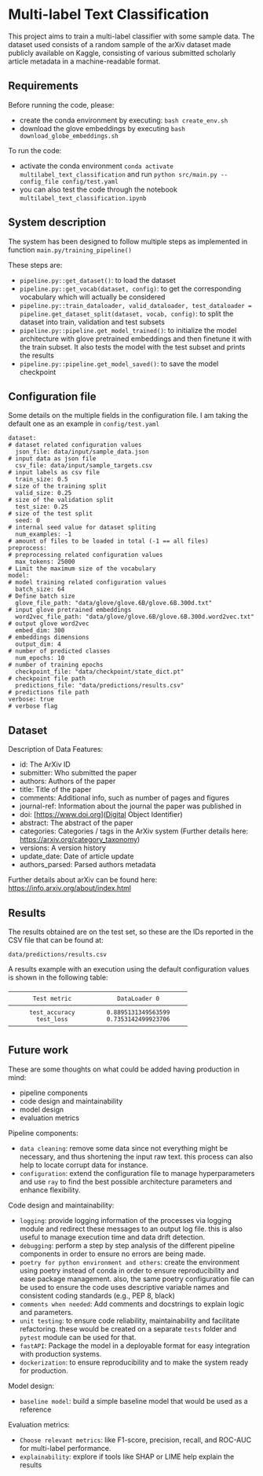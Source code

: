 
# Multi-label Text Classification

This project aims to train a multi-label classifier with some sample data. The dataset used consists of a random sample of the arXiv dataset made publicly available on Kaggle, consisting of various submitted scholarly article metadata in a machine-readable format.

## Requirements

Before running the code, please:
- create the conda environment by executing: `bash create_env.sh`
- download the glove embeddings by executing `bash download_globe_embeddings.sh`

To run the code:
-  activate the conda environment `conda activate multilabel_text_classification` and run `python src/main.py --config_file config/test.yaml`
-  you can also test the code through the notebook `multilabel_text_classification.ipynb`

## System description

The system has been designed to follow multiple steps as implemented in function `main.py/training_pipeline()`

These steps are:
- `pipeline.py::get_dataset()`: to load the dataset
- `pipeline.py::get_vocab(dataset, config)`: to get the corresponding vocabulary which will actually be considered
- `pipeline.py::train_dataloader, valid_dataloader, test_dataloader = pipeline.get_dataset_split(dataset, vocab, config)`: to split the dataset into train, validation and test subsets
- `pipeline.py::pipeline.get_model_trained()`: to initialize the model architecture with glove pretrained embeddings and then finetune it with the train subset. It also tests the model with the test subset and prints the results
- `pipeline.py::pipeline.get_model_saved()`: to save the model checkpoint

## Configuration file

Some details on the multiple fields in the configuration file. I am taking the default one as an example in `config/test.yaml`

```
dataset:                                                                # dataset related configuration values
  json_file: data/input/sample_data.json                                # input data as json file
  csv_file: data/input/sample_targets.csv                               # input labels as csv file
  train_size: 0.5                                                       # size of the training split
  valid_size: 0.25                                                      # size of the validation split
  test_size: 0.25                                                       # size of the test split
  seed: 0                                                               # internal seed value for dataset spliting
  num_examples: -1                                                      # amount of files to be loaded in total (-1 == all files)
preprocess:                                                             # preprocessing related configuration values
  max_tokens: 25000                                                     # Limit the maximum size of the vocabulary
model:                                                                  # model training related configuration values
  batch_size: 64                                                        # Define batch size
  glove_file_path: "data/glove/glove.6B/glove.6B.300d.txt"              # input glove pretrained embeddings
  word2vec_file_path: "data/glove/glove.6B/glove.6B.300d.word2vec.txt"  # output glove word2vec
  embed_dim: 300                                                        # embeddings dimensions
  output_dim: 4                                                         # number of predicted classes
  num_epochs: 10                                                        # number of training epochs
  checkpoint_file: "data/checkpoint/state_dict.pt"                      # checkpoint file path
  predictions_file: "data/predictions/results.csv"                      # predictions file path
verbose: true                                                           # verbose flag
```

## Dataset

Description of Data Features:
- id: The ArXiv ID
- submitter: Who submitted the paper
- authors: Authors of the paper
- title: Title of the paper
- comments: Additional info, such as number of pages and figures
- journal-ref: Information about the journal the paper was published in
- doi: [https://www.doi.org](Digital Object Identifier)
- abstract: The abstract of the paper
- categories: Categories / tags in the ArXiv system (Further details here: https://arxiv.org/category_taxonomy)
- versions: A version history
- update_date: Date of article update
- authors_parsed: Parsed authors metadata

Further details about arXiv can be found here: https://info.arxiv.org/about/index.html

## Results

The results obtained are on the test set, so these are the IDs reported in the CSV file that can be found at:

```
data/predictions/results.csv
```

A results example with an execution using the default configuration values is shown in the following table:

```
───────────────────────────────────────────────────
       Test metric             DataLoader 0
───────────────────────────────────────────────────                    
      test_accuracy         0.8895131349563599
        test_loss           0.7353142499923706
───────────────────────────────────────────────────
```

## Future work

These are some thoughts on what could be added having production in mind:
- pipeline components
- code design and maintainability
- model design
- evaluation metrics

Pipeline components:

- `data cleaning`: remove some data since not everything might be necessary, and thus shortening the input raw text. this process can also help to locate corrupt data for instance.
- `configuration`: extend the configuration file to manage hyperparameters and use `ray` to find the best possible architecture parameters and enhance flexibility.


Code design and maintainability:
- `logging`: provide logging information of the processes via logging module and redirect these messages to an output log file. this is also useful to manage execution time and data drift detection.
- `debugging`: perform a step by step analysis of the different pipeline components in order to ensure no errors are being made.
- `poetry for python environment and others`: create the environment using poetry instead of conda in order to ensure reproducibility and ease package management. also, the same poetry configuration file can be used to ensure the code uses descriptive variable names and consistent coding standards (e.g., PEP 8, black)
- `comments when needed`: Add comments and docstrings to explain logic and parameters.
- `unit testing`: to ensure code reliability, maintainability and facilitate refactoring. these would be created on a separate `tests` folder and `pytest` module can be used for that.
- `fastAPI`: Package the model in a deployable format for easy integration with production systems.
- `dockerization`: to ensure reproducibility and to make the system ready for production.

Model design:
- `baseline model`: build a simple baseline model that would be used as a reference

Evaluation metrics:
- `Choose relevant metrics`: like F1-score, precision, recall, and ROC-AUC for multi-label performance.
- `explainability`: explore if tools like SHAP or LIME help explain the results